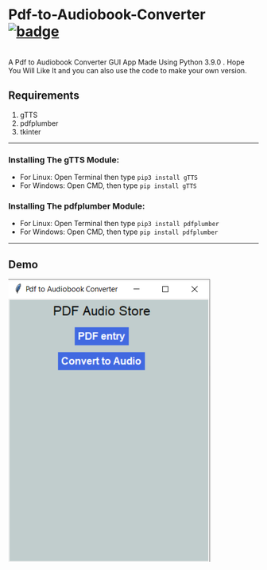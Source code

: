 # Pdf-to-Audiobook-Converter [![badge](https://user-images.githubusercontent.com/53147926/126813493-eac8e014-e46c-46e1-b1ce-49a7e38144fd.png)](https://forthebadge.com)

<br>
A Pdf to Audiobook Converter GUI App Made Using Python 3.9.0 .
Hope You Will Like It and you can also use the code to make your own version.

## Requirements
1.  gTTS
2.  pdfplumber
3.  tkinter

---

### Installing The gTTS Module:
* For Linux: Open Terminal then type ```pip3 install gTTS```
* For Windows: Open CMD, then type ```pip install gTTS```

### Installing The pdfplumber Module:
* For Linux: Open Terminal then type ```pip3 install pdfplumber```
* For Windows: Open CMD, then type ```pip install pdfplumber```

---
## Demo
<img src="Demo.png">
